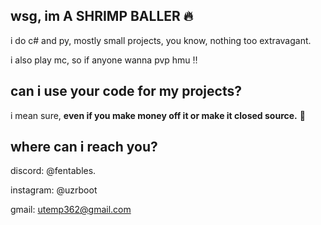## wsg, im A SHRIMP BALLER :fire:
i do c# and py, mostly small projects, you know, nothing too extravagant.

i also play mc, so if anyone wanna pvp hmu ‼️
## can i use your code for my projects?
i mean sure, **even if you make money off it or make it closed source.** :shrug:

## where can i reach you?
discord: @fentables.

instagram: @uzrboot

gmail: utemp362@gmail.com

